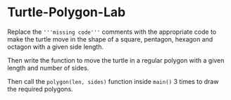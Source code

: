 # Turtle-Polygon-Lab
Replace the  `'''missing code'''` comments with the appropriate code to make the turtle move in the shape of a square, pentagon, hexagon and octagon with a given side length. 

Then write the function to move the turtle in a regular polygon with a given length and number of sides.

Then call the `polygon(len, sides)` function inside `main()` 3 times to draw the required polygons.
